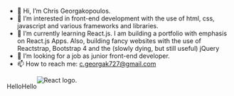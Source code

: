 - 👋 Hi, I’m Chris Georgakopoulos.
- 👀 I’m interested in front-end development with the use of html, css, javascript and various frameworks and libraries.
- 🌱 I’m currently learning React.js. I am building a portfolio with emphasis on React.js Apps. 
      Also, building fancy websites with the use of Reactstrap, Bootstrap 4 and the (slowly dying, but still useful) jQuery 
- 💞️ I’m looking for a job as junior front-end developer.
- 📫 How to reach me: c.georgak727@gmail.com
<div style="display:flex;">
      <p>Hello<p/>
      <p>Hello<p/>
      <div/>
<img src="https://cdn.dribbble.com/users/2442115/screenshots/8699490/media/48bbda278683c7879bebd57f0e2f9271.gif" alt="React logo." />

<!---
pickles-pickles/pickles-pickles is a ✨ special ✨ repository because its `README.md` (this file) appears on your GitHub profile.
You can click the Preview link to take a look at your changes.
--->
